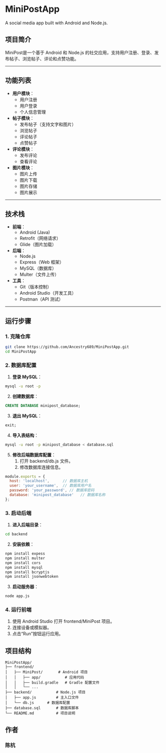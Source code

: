 # MiniPostApp
A social media app built with Android and Node.js.

## 项目简介
MiniPost是一个基于 Android 和 Node.js 的社交应用，支持用户注册、登录、发布帖子、浏览帖子、评论和点赞功能。

---

## 功能列表
- **用户模块**：
  - 用户注册
  - 用户登录
  - 个人信息管理
- **帖子模块**：
  - 发布帖子（支持文字和图片）
  - 浏览帖子
  - 评论帖子
  - 点赞帖子
- **评论模块**：
  - 发布评论
  - 查看评论
- **图片模块**：
  - 图片上传
  - 图片下载
  - 图片存储
  - 图片展示

---

## 技术栈
- **前端**：
  - Android  (Java)
  - Retrofit（网络请求）
  - Glide（图片加载）
- **后端**：
  - Node.js
  - Express（Web 框架）
  - MySQL（数据库）
  - Multer（文件上传）
- **工具**：
  - Git（版本控制）
  - Android Studio（开发工具）
  - Postman（API 测试）

---

## 运行步骤

### 1. 克隆仓库
```bash
git clone https://github.com/Ancestry689/MiniPostApp.git
cd MiniPostApp
```

### 2. 数据库配置
1. **登录 MySQL**：
```bash
mysql -u root -p
```
2. **创建数据库**：
```sql
CREATE DATABASE minipost_database;
```
3. **退出 MySQL**：
```sql
exit;
```
4. **导入表结构**：
```bash
mysql -u root -p minipost_database < database.sql
```
5. **修改后端数据库配置**：
	1. 打开 backend/db.js 文件。
	2. 修改数据库连接信息。
  ```javascript
  module.exports = {
    host: 'localhost',      // 数据库主机
    user: 'your_username',  // 数据库用户名
    password: 'your_password', // 数据库密码
    database: 'minipost_database'   // 数据库名称
  };
  ```

### 3. 启动后端
1. **进入后端目录**：
```bash
cd backend
```
2. **安装依赖**：
```bash
npm install expess
npm install multer
npm install cors
npm install mysql
npm install bcryptjs
npm install jsonwebtoken
```
3. **启动服务器**：
```bash
node app.js
```

### 4. 运行前端
1. 使用 Android Studio 打开 frontend/MiniPost 项目。
2. 连接设备或模拟器。
3. 点击“Run”按钮运行应用。

## 项目结构
```
MiniPostApp/
├── frontend/          
│   ├── MiniPost/		# Android 项目
│   │   ├── app/           # 应用代码
│   │   ├── build.gradle   # Gradle 配置文件
│   │   └── ...
├── backend/           # Node.js 项目
│   ├── app.js         # 主入口文件
│   └── db.js      # 数据库配置
├── database.sql       # 数据库脚本
└── README.md          # 项目说明
```

## 作者
### 陈杭

